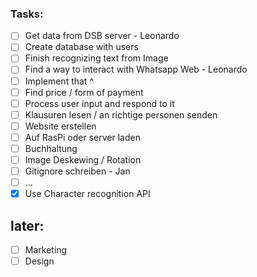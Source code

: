 ### Tasks:
- [ ] Get data from DSB server - Leonardo
- [ ] Create database with users
- [ ] Finish recognizing text from Image
- [ ] Find a way to interact with Whatsapp Web - Leonardo
- [ ] Implement that ^
- [ ] Find price / form of payment
- [ ] Process user input and respond to it
- [ ] Klausuren lesen / an richtige personen senden
- [ ] Website erstellen
- [ ] Auf RasPi oder server laden
- [ ] Buchhaltung
- [ ] Image Deskewing / Rotation
- [ ] Gitignore schreiben - Jan
- [ ] ...
- [x] Use Character recognition API

## later:

- [ ] Marketing
- [ ] Design
